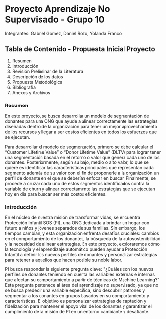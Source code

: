 # Proyecto Aprendizaje No Supervisado - Grupo 10

Integrantes:
Gabriel Gomez,
Daniel Rozo,
Yolanda Franco

## Tabla de Contenido - Propuesta Inicial Proyecto

1. Resumen
2. Introducción
3. Revisión Preliminar de la Literatura
4. Descripción de los datos
5. Propuesta Metodológica
6. Bibliografia
7. Anexos y Archivos

### Resumen
En este proyecto, se busca desarrollar un modelo de segmentación de donantes para una ONG que ayude a alinear correctamente las estrategias diseñadas dentro de la organización para tener un mejor aprovechamiento de los recursos y llegar a ser costos eficientes en todos los esfuerzos que se ejecutan.

Para desarrollar el modelo de segmentación, primero se debe calcular el “Customer Lifetime Value” o “Donor Lifetime Value” (DLTV) para lograr tener una segmentación basada en el retorno o valor que genera cada uno de los donantes. Posteriormente, según su bajo, medio o alto valor, lo que se quiere es identificar las características principales que representan cada segmento además de su valor con el fin de proponerle a la organización un perfil de donante en el que se deberían enfocar en buscar. Finalmente, se procede a cruzar cada uno de estos segmentos identificados contra la variable de churn y alinear correctamente las estrategias que se ejecutan hoy en día para buscar ser más costos eficientes.

### Introducción
En el núcleo de nuestra misión de transformar vidas, se encuentra Protección Infantil SOS (PI), una ONG dedicada a brindar un hogar con futuro a niños y jóvenes separados de sus familias. Sin embargo, los tiempos cambian, y esta organización enfrenta desafíos cruciales: cambios en el comportamiento de los donantes, la búsqueda de la autosostenibilidad y la necesidad de alinear estrategias. En este proyecto, exploraremos cómo la tecnología y el aprendizaje automático pueden ayudar a Protección Infantil a definir los nuevos perfiles de donantes y personalizar estrategias para retener a aquellos que hacen posible su noble labor.

PI busca responder la siguiente pregunta clave: "¿Cuáles son los nuevos perfiles de donantes teniendo en cuenta las variables externas e internas que afectan su comportamiento a partir de técnicas de Machine Learning?" Esta pregunta pertenece al área del aprendizaje no supervisado, ya que no se busca predecir una variable específica, sino descubrir patrones y segmentar a los donantes en grupos basados en su comportamiento y características. El objetivo es personalizar estrategias de captación y fidelización para mantener el apoyo vital de los donantes y garantizar el cumplimiento de la misión de PI en un entorno cambiante y desafiante.


